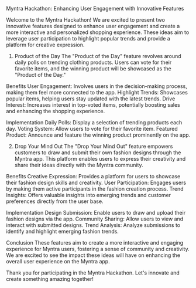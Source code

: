 Myntra Hackathon: Enhancing User Engagement with Innovative Features

Welcome to the Myntra Hackathon! We are excited to present two innovative features designed to enhance user engagement and create a more interactive and personalized shopping experience. These ideas aim to leverage user participation to highlight popular trends and provide a platform for creative expression.

1. Product of the Day
The "Product of the Day" feature revolves around daily polls on trending clothing products. Users can vote for their favorite items, and the winning product will be showcased as the "Product of the Day."

Benefits
User Engagement: Involves users in the decision-making process, making them feel more connected to the app.
Highlight Trends: Showcases popular items, helping users stay updated with the latest trends.
Drive Interest: Increases interest in top-voted items, potentially boosting sales and enhancing the shopping experience.

Implementation
Daily Polls: Display a selection of trending products each day.
Voting System: Allow users to vote for their favorite item.
Featured Product: Announce and feature the winning product prominently on the app.

2. Drop Your Mind Out
The "Drop Your Mind Out" feature empowers customers to draw and submit their own fashion designs through the Myntra app. This platform enables users to express their creativity and share their ideas directly with the Myntra community.

Benefits
Creative Expression: Provides a platform for users to showcase their fashion design skills and creativity.
User Participation: Engages users by making them active participants in the fashion creation process.
Trend Insights: Offers valuable insights into emerging trends and customer preferences directly from the user base.

Implementation
Design Submission: Enable users to draw and upload their fashion designs via the app.
Community Sharing: Allow users to view and interact with submitted designs.
Trend Analysis: Analyze submissions to identify and highlight emerging fashion trends.

Conclusion
These features aim to create a more interactive and engaging experience for Myntra users, fostering a sense of community and creativity. We are excited to see the impact these ideas will have on enhancing the overall user experience on the Myntra app.

Thank you for participating in the Myntra Hackathon. Let's innovate and create something amazing together!
